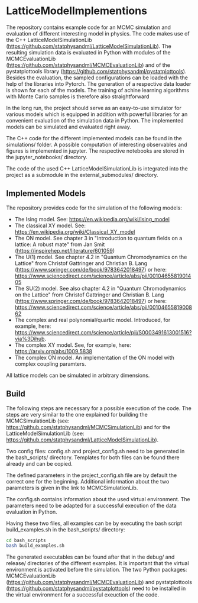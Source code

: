 LatticeModelImplementions
=================

The repository contains example code for an MCMC simulation and evaluation of different interesting model in physics. The code makes use of the C++ LatticeModelSimulationLib (https://github.com/statphysandml/LatticeModelSimulationLib). The resulting simulation data is evaluated in Python with modules of the MCMCEvaluationLib (https://github.com/statphysandml/MCMCEvaluationLib) and of the pystatplottools library  (https://github.com/statphysandml/pystatplottools). Besides the evaluation, the sampled configurations can be loaded with the help of the libraries into Pytorch. The generation of a respective data loader is shown for each of the models. The training of achine learning algorithms with Monte Carlo samples is therefore also straightforward

In the long run, the project should serve as an easy-to-use simulator for various models which is equipped in addition with powerful libraries for an convenient evaluation of the simulation data in Python. The implemented models can be simulated and evaluated right away.

The C++ code for the different implemented models can be found in the simulations/ folder. A possible computation of interesting observables and figures is implemented in jupyter. The respective notebooks are stored in the jupyter_notebooks/ directory.

The code of the used C++ LatticeModelSimulationLib is integrated into the project as a submodule in the external_submodules/ directory.

Implemented Models
------------------

The repository provides code for the simulation of the following models:

- The Ising model. See: https://en.wikipedia.org/wiki/Ising_model
- The classical XY model. See: https://en.wikipedia.org/wiki/Classical_XY_model
- The ON model. See chapter 3 in "Introduction to quantum fields on a lattice: A robust mate" from Jan Smit (https://inspirehep.net/literature/601059)
- The U(1) model. See chapter 4.2 in "Quantum Chromodynamics on the Lattice" from Christof Gattringer and Christian B. Lang (https://www.springer.com/de/book/9783642018497) or here: https://www.sciencedirect.com/science/article/abs/pii/0010465581901405
- The SU(2) model. See also chapter 4.2 in "Quantum Chromodynamics on the Lattice" from Christof Gattringer and Christian B. Lang (https://www.springer.com/de/book/9783642018497) or here: https://www.sciencedirect.com/science/article/abs/pii/0010465581900862
- The complex and real polynomial/quartic model. Introduced, for example, here: https://www.sciencedirect.com/science/article/pii/S0003491613001516?via%3Dihub.
- The complex XY model. See, for example, here: https://arxiv.org/abs/1009.5838
- The complex ON model. An implementation of the ON model with complex coupling paramters.

All lattice models can be simulated in arbitrary dimensions.

Build
-----

The following steps are necessary for a possible execution of the code. The steps are very similar to the one explained for building the MCMCSimulationLib (see: https://github.com/statphysandml/MCMCSimulationLib) and for the LatticeModelSimulationLib (see: https://github.com/statphysandml/LatticeModelSimulationLib).

Two config files: config.sh and project_config.sh need to be generated in the bash_scripts/ directory. Templates for both files can be found there already and can be copied.

The defined parameters in the project_config.sh file are by default the correct one for the beginning. Additional information about the two parameters is given in the link to MCMCSimulationLib.

The config.sh contains information about the used virtual environment. The parameters need to be adapted for a successful execution of the data evaluation in Python.

Having these two files, all examples can be by executing the bash script build_examples.sh in the bash_scripts/ directory:

```bash
cd bash_scripts
bash build_examples.sh
```

The generated executables can be found after that in the debug/ and release/ directories of the different examples. It is important that the virtual environment is activated before the simulation. The two Python packages: MCMCEvaluationLib (https://github.com/statphysandml/MCMCEvaluationLib) and pystatplottools (https://github.com/statphysandml/pystatplottools) need to be installed in the virtual environment for a successful exeuction of the code.
